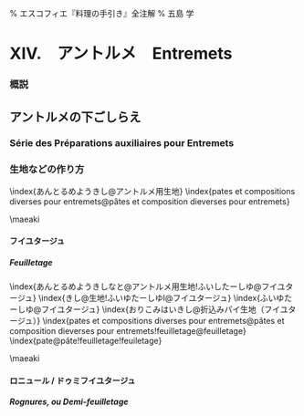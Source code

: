 % エスコフィエ『料理の手引き』全注解
% 五島 学

# XIV.　アントルメ　Entremets

### 概説







## アントルメの下ごしらえ
### Série des Préparations auxiliaires pour Entremets

### 生地などの作り方
\index{あんとるめようきし@アントルメ用生地}
\index{pates et compositions diverses pour entremets@pâtes et composition dieverses pour entremets}


\maeaki

#### フイユタージュ

##### Feuilletage

\index{あんとるめようきしなと@アントルメ用生地!ふいしたーしゆ@フイユタージュ}
\index{きし@生地!ふいゆたーしゆl@フイユタージュ}
\index{ふいゆたーしゆ@フイユタージュ}
\index{おりこみはいきし@折込みパイ生地（フイユタージュ）}
\index{pates et compositions diverses pour entremets@pâtes et composition dieverses pour entremets!feuilletage@feuilletage}
\index{pate@pâte!feuilletage!feuiletage}










\maeaki

#### ロニュール / ドゥミフイユタージュ

##### Rognures, ou  Demi-feuilletage
